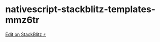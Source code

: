 # nativescript-stackblitz-templates-mmz6tr

[Edit on StackBlitz ⚡️](https://stackblitz.com/edit/nativescript-stackblitz-templates-mmz6tr)